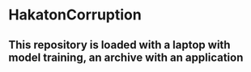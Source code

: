 # HakatonCorruption
## This repository is loaded with a laptop with model training, an archive with an application
